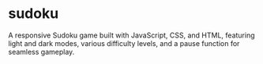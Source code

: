 # sudoku
A responsive Sudoku game built with JavaScript, CSS, and HTML, featuring light and dark modes, various difficulty levels, and a pause function for seamless gameplay.

